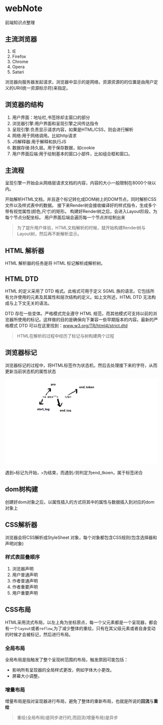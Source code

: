 # webNote
前端知识点整理

## 主流浏览器
1. IE
2. Firefox
3. Chrome
4. Opera
5. Satari

浏览器向服务器发起请求，浏览器中显示的是网络，资源资源的的位置是由用户定义的URI(统一资源标示符)来指定。
## 浏览器的结构
1. 用户界面：地址栏,书签除却主窗口的部分
2. 浏览器引擎:用户界面和呈现引擎之间传达指令
3. 呈现引擎:负责显示请求内容，如果是HTML/CSS，则会进行解析
4. 网络:用于网络调用。比如http请求
5. JS解释器:用于解释和执行JS
6. 数据存储:持久层。用于保存数据，如cookie
7. 用户界面后端:用于绘制基本的窗口小部件，比如组合框和窗口。

## 主流程
呈现引擎一开始会从网络层请求文档的内容，内容的大小一般限制在8000个块以内。

开始解析HTML文档，并且逐个标记转化成DOM树上的DOM节点，同时解析CSS文件以及样式表中的数据。
接下来Render树会接收编译好的样式指令，生成多个带有视觉属性(颜色,尺寸)的矩形。
构建好Render树之后，会进入Layout阶段，为每个节点分配坐标。
用户界面后端会遍历每一个节点并绘制出来
>为了提升用户体验，HTML文档解析的时候，就开始构建Render树与Layout树，然后再不断解析显示。

## HTML 解析器

HTML 解析器的任务是将 HTML 标记解析成解析树。

## HTML DTD

HTML 的定义采用了 DTD 格式。此格式可用于定义 SGML 族的语言。它包括所有允许使用的元素及其属性和层次结构的定义。如上文所述，HTML DTD 无法构成与上下文无关的语法。

DTD 存在一些变体。严格模式完全遵守 HTML 规范，而其他模式可支持以前的浏览器所使用的标记。这样做的目的是确保向下兼容一些早期版本的内容。最新的严格模式 DTD 可以在这里找到：www.w3.org/TR/html4/strict.dtd
>HTML在解析的过程中经历了标记与树构建两个过程
## 浏览器标记
浏览器标记的过程中，将HTML标签作为状态机，然后去处理接下来的字符，从而更新当前状态机的属性状态

![tag](tag.png)

遇到`<`标记为开始，`>`为结束，而遇到`/`则判定为end_tkoen，属于标签闭合


## dom树构建
创建好dom对象之后，以属性插入的方式将其中的属性与数据插入到对应的dom对象上

## CSS解析器
浏览器会将CSS解析成StyleSheet 对象，每个对象都包含CSS规则(包含选择器和声明对象)

### 样式表层叠顺序
1. 浏览器声明
2. 用户普通声明
3. 作者普通声明
4. 作者重要声明
5. 用户重要声明

## CSS布局
HTML采用流式布局，以左上角为坐标原点，每一个父元素都是一个呈现器，都会有一个`layout`或者`reflow`,为了减少整体的重绘，只有在其父级元素或者自身变动的时候才会被标记，然后进行布局。
### 全局布局
全局布局是指触发了整个呈现树范围的布局，触发原因可能包括：

- 影响所有呈现器的全局样式更改，例如字体大小更改。
- 屏幕大小调整。
### 增量布局
增量布局是指对呈现器进行布局，避免了整体的重新布局，也就是所说的**回流**与**重绘**

>重绘(全局布局)是同步进行的,而回流(增量布局)是异步
